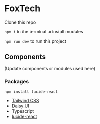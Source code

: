 # FoxTech

Clone this repo

`npm i` in the terminal to install modules

`npm run dev` to run this project

## Components

(Update components or modules used here)

### Packages

`npm install lucide-react`

- [Tailwind CSS](https://tailwindcss.com)
- [Daisy UI](https://tailwindcss.com)
- Typescript
- [lucide-react](https://lucide.dev/icons)
